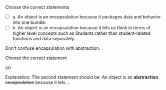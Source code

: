 <panel header="{{ icon_Q_A }} Choose the correct statement.">
<question>

Choose the correct statements

- [ ] a. An object is an encapsulation because it packages data and behavior into one bundle.
- [ ] b. An object is an encapsulation because it lets us think in terms of higher level concepts such as Students rather than student-related functions and data separately.

<div slot="hint">

Don't confuse encapsulation with abstraction.

</div>

<div slot="answer">

Choose the correct statement

(a)

Explanation: The second statement should be: An object is an **abstraction** ~~encapsulation~~ because it lets ...

</div>
</question>
</panel>
